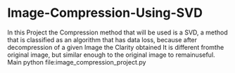 # Image-Compression-Using-SVD
In this Project the Compression method that will be used is a SVD, a method that is classified as an algorithm that has data loss, because after decompression of a given Image the Clarity obtained It is different fromthe original image, but similar enough to the original image to remainuseful.
Main python file:image_compression_project.py
